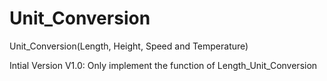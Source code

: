# Unit_Conversion
Unit_Conversion(Length, Height, Speed and Temperature)

Intial Version V1.0: Only implement the function of Length_Unit_Conversion
